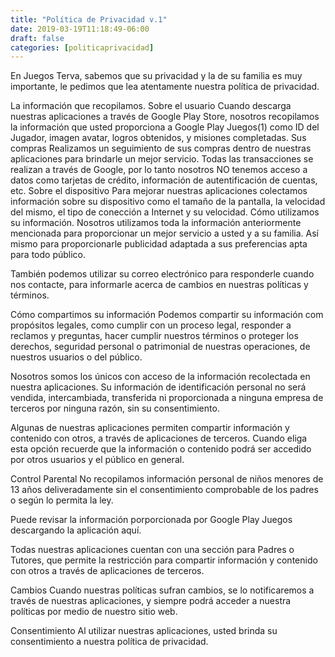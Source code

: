 ```yaml
---
title: "Política de Privacidad v.1"
date: 2019-03-19T11:18:49-06:00
draft: false
categories: [politicaprivacidad]
---
```


En Juegos Terva, sabemos que su privacidad y la de su familia es muy importante, le pedimos que lea atentamente nuestra política de privacidad.

La información que recopilamos.
Sobre el usuario
Cuando descarga nuestras aplicaciones a través de Google Play Store, nosotros recopilamos la información que usted proporciona a Google Play Juegos(1) como ID del Jugador, imagen avatar, logros obtenidos, y misiones completadas.
Sus compras
Realizamos un seguimiento de sus compras dentro de nuestras aplicaciones para brindarle un mejor servicio. Todas las transacciones se realizan a través de Google, por lo tanto nosotros NO tenemos acceso a datos como tarjetas de crédito, información de autentificación de cuentas, etc.
Sobre el dispositivo
Para mejorar nuestras aplicaciones colectamos información sobre su dispositivo como el tamaño de la pantalla, la velocidad del mismo, el tipo de conección a Internet y su velocidad.
Cómo utilizamos su información.
Nosotros utilizamos toda la información anteriormente mencionada para proporcionar un mejor servicio a usted y a su familia. Así mismo para proporcionarle publicidad adaptada a sus preferencias apta para todo público.

También podemos utilizar su correo electrónico para responderle cuando nos contacte, para informarle acerca de cambios en nuestras políticas y términos.

Cómo compartimos su información
Podemos compartir su información com propósitos legales, como cumplir con un proceso legal, responder a reclamos y preguntas, hacer cumplir nuestros términos o proteger los derechos, seguridad personal o patrimonial de nuestras operaciones, de nuestros usuarios o del público.

Nosotros somos los únicos con acceso de la información recolectada en nuestra aplicaciones. Su información de identificación personal no será vendida, intercambiada, transferida ni proporcionada a ninguna empresa de terceros por ninguna razón, sin su consentimiento.

Algunas de nuestras aplicaciones permiten compartir información y contenido con otros, a través de aplicaciones de terceros. Cuando eliga esta opción recuerde que la información o contenido podrá ser accedido por otros usuarios y el público en general.

Control Parental
No recopilamos información personal de niños menores de 13 años deliveradamente sin el consentimiento comprobable de los padres o según lo permita la ley.

Puede revisar la información porporcionada por Google Play Juegos descargando la aplicación aquí.

Todas nuestras aplicaciones cuentan con una sección para Padres o Tutores, que permite la restricción para compartir información y contenido con otros a través de aplicaciones de terceros.

Cambios
Cuando nuestras políticas sufran cambios, se lo notificaremos a través de nuestras aplicaciones, y siempre podrá acceder a nuestra políticas por medio de nuestro sitio web.

Consentimiento
Al utilizar nuestras aplicaciones, usted brinda su consentimiento a nuestra política de privacidad.